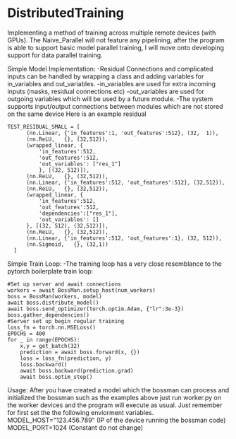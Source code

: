 # DistributedTraining
Implementing a method of training across multiple remote devices (with GPUs). The Naive_Parallel will not feature any pipelining, after the program is able to support basic model parallel training, I will move onto developing support for data parallel training.


Simple Model Implementation:
  -Residual Connections and complicated inputs can be handled by wrapping a class and adding variables for in_variables and out_variables.
  -in_variables are used for extra incoming inputs (masks, residual connections etc)
  -out_variables are used for outgoing variables which will be used by a future module.
  -The system supports input/output connections between modules which are not stored on the same device
Here is an example residual

    TEST_RESIDUAL_SMALL = [
          (nn.Linear, {'in_features':1, 'out_features':512}, (32,  1)),
          (nn.ReLU,   {}, (32,512)),
          (wrapped_linear, {
              'in_features':512,
              'out_features':512,
              'out_variables': ["res_1"]
              }, [(32, 512)]),
          (nn.ReLU,   {}, (32,512)),
          (nn.Linear, {'in_features':512, 'out_features':512}, (32,512)),
          (nn.ReLU,   {}, (32,512)),
          (wrapped_linear, {
              'in_features':512,
              'out_features':512,
              'dependencies':["res_1"],
              'out_variables': []
          }, [(32, 512), (32,512)]),
          (nn.ReLU,   {}, (32,512)),
          (nn.Linear, {'in_features':512, 'out_features':1}, (32, 512)),
          (nn.Sigmoid,   {}, (32,1))
      ]

  Simple Train Loop:
    -The training loop has a very close resemblance to the pytorch boilerplate train loop:

    #Set up server and await connections
    workers = await BossMan.setup_host(num_workers)
    boss = BossMan(workers, model)
    await boss.distribute_model()
    await boss.send_optimizer(torch.optim.Adam, {"lr":3e-3})
    boss.gather_dependencies()
    #Server set up begin regular training
    loss_fn = torch.nn.MSELoss()
    EPOCHS = 400
    for _ in range(EPOCHS):
        x,y = get_batch(32)
        prediction = await boss.forward(x, {})
        loss = loss_fn(prediction, y)
        loss.backward()
        await boss.backward(prediction.grad)
        await boss.optim_step()

  Usage:
    After you have created a model which the bossman can process and initialized the bossman such as the examples above
    just run worker.py on the worker devices and the program will execute as usual. Just remember for first set the the following enviorment variables.
    MODEL_HOST="123.456.789" (IP of the device running  the bossman code)
    MODEL_PORT=1024 (Constant do not change)
    
    

   

